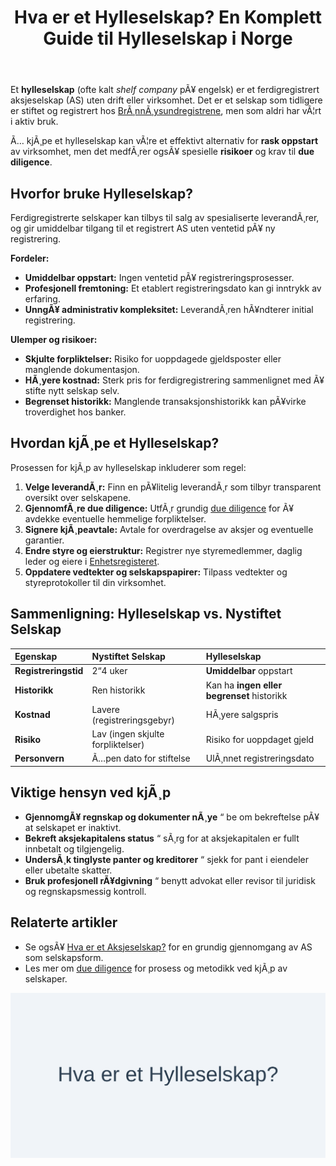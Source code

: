 ﻿---
title: "Hva er et Hylleselskap? En Komplett Guide til Hylleselskap i Norge"
meta_title: "Hva er et Hylleselskap? En Komplett Guide til Hylleselskap i Norge"
meta_description: 'Et **hylleselskap** (ofte kalt *shelf company* pÃ¥ engelsk) er et ferdigregistrert aksjeselskap (AS) uten drift eller virksomhet.'
slug: hylleselskap
type: blog
layout: pages/single
---

Et **hylleselskap** (ofte kalt *shelf company* pÃ¥ engelsk) er et ferdigregistrert aksjeselskap (AS) uten drift eller virksomhet.
Det er et selskap som tidligere er stiftet og registrert hos [BrÃ¸nnÃ¸ysundregistrene](/blogs/regnskap/hva-er-bronnoysundregistrene "Hva er BrÃ¸nnÃ¸ysundregistrene? Guide til Norske Registreringsmyndigheter"), men som aldri har vÃ¦rt i aktiv bruk.

Ã… kjÃ¸pe et hylleselskap kan vÃ¦re et effektivt alternativ for **rask oppstart** av virksomhet, men det medfÃ¸rer ogsÃ¥ spesielle **risikoer** og krav til **due diligence**.

## Hvorfor bruke Hylleselskap?

Ferdigregistrerte selskaper kan tilbys til salg av spesialiserte leverandÃ¸rer, og gir umiddelbar tilgang til et registrert AS uten ventetid pÃ¥ ny registrering.

**Fordeler:**

* **Umiddelbar oppstart:** Ingen ventetid pÃ¥ registreringsprosesser.
* **Profesjonell fremtoning:** Et etablert registreringsdato kan gi inntrykk av erfaring.
* **UnngÃ¥ administrativ kompleksitet:** LeverandÃ¸ren hÃ¥ndterer initial registrering.

**Ulemper og risikoer:**

* **Skjulte forpliktelser:** Risiko for uoppdagede gjeldsposter eller manglende dokumentasjon.
* **HÃ¸yere kostnad:** Sterk pris for ferdigregistrering sammenlignet med Ã¥ stifte nytt selskap selv.
* **Begrenset historikk:** Manglende transaksjonshistorikk kan pÃ¥virke troverdighet hos banker.

## Hvordan kjÃ¸pe et Hylleselskap?

Prosessen for kjÃ¸p av hylleselskap inkluderer som regel:

1. **Velge leverandÃ¸r:** Finn en pÃ¥litelig leverandÃ¸r som tilbyr transparent oversikt over selskapene.
2. **GjennomfÃ¸re due diligence:** UtfÃ¸r grundig [due diligence](/blogs/regnskap/due-diligence "Due diligence i Norske OppkjÃ¸p: En Komplett Guide") for Ã¥ avdekke eventuelle hemmelige forpliktelser.
3. **Signere kjÃ¸peavtale:** Avtale for overdragelse av aksjer og eventuelle garantier.
4. **Endre styre og eierstruktur:** Registrer nye styremedlemmer, daglig leder og eiere i [Enhetsregisteret](/blogs/regnskap/hva-er-enhetsregisteret "Hva er Enhetsregisteret? Guide til Norsk Enhetsregister").
5. **Oppdatere vedtekter og selskapspapirer:** Tilpass vedtekter og styreprotokoller til din virksomhet.

## Sammenligning: Hylleselskap vs. Nystiftet Selskap

| Egenskap               | Nystiftet Selskap        | Hylleselskap                      |
| :---------------------- | :----------------------- | :-------------------------------- |
| **Registreringstid**    | 2“4 uker                 | **Umiddelbar** oppstart           |
| **Historikk**           | Ren historikk            | Kan ha **ingen eller begrenset** historikk |
| **Kostnad**             | Lavere (registreringsgebyr) | HÃ¸yere salgspris                  |
| **Risiko**              | Lav (ingen skjulte forpliktelser) | Risiko for uoppdaget gjeld        |
| **Personvern**          | Ã…pen dato for stiftelse  | UlÃ¸nnet registreringsdato         |

## Viktige hensyn ved kjÃ¸p

* **GjennomgÃ¥ regnskap og dokumenter nÃ¸ye** “ be om bekreftelse pÃ¥ at selskapet er inaktivt.
* **Bekreft aksjekapitalens status** “ sÃ¸rg for at aksjekapitalen er fullt innbetalt og tilgjengelig.
* **UndersÃ¸k tinglyste panter og kreditorer** “ sjekk for pant i eiendeler eller ubetalte skatter.
* **Bruk profesjonell rÃ¥dgivning** “ benytt advokat eller revisor til juridisk og regnskapsmessig kontroll.

## Relaterte artikler

* Se ogsÃ¥ [Hva er et Aksjeselskap?](/blogs/regnskap/hva-er-et-aksjeselskap "Hva er et Aksjeselskap (AS)?") for en grundig gjennomgang av AS som selskapsform.
* Les mer om [due diligence](/blogs/regnskap/due-diligence "Due diligence i Norske OppkjÃ¸p: En Komplett Guide") for prosess og metodikk ved kjÃ¸p av selskaper.

![Illustrasjon av begrepet hylleselskap](hylleselskap.svg)


